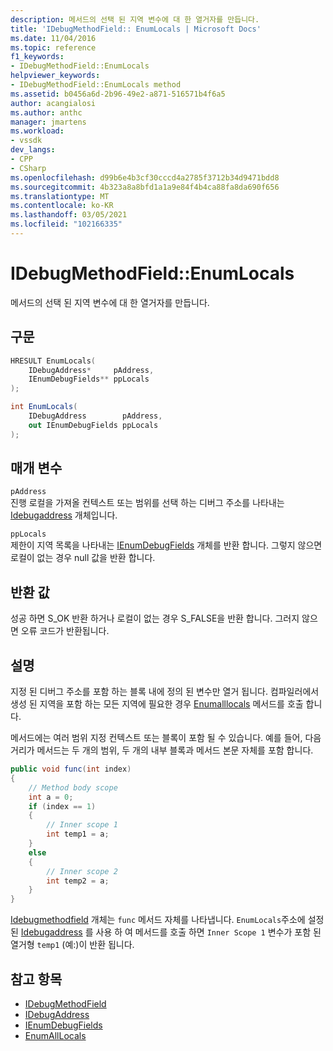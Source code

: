 ```yaml
---
description: 메서드의 선택 된 지역 변수에 대 한 열거자를 만듭니다.
title: 'IDebugMethodField:: EnumLocals | Microsoft Docs'
ms.date: 11/04/2016
ms.topic: reference
f1_keywords:
- IDebugMethodField::EnumLocals
helpviewer_keywords:
- IDebugMethodField::EnumLocals method
ms.assetid: b0456a6d-2b96-49e2-a871-516571b4f6a5
author: acangialosi
ms.author: anthc
manager: jmartens
ms.workload:
- vssdk
dev_langs:
- CPP
- CSharp
ms.openlocfilehash: d99b6e4b3cf30cccd4a2785f3712b34d9471bdd8
ms.sourcegitcommit: 4b323a8a8bfd1a1a9e84f4b4ca88fa8da690f656
ms.translationtype: MT
ms.contentlocale: ko-KR
ms.lasthandoff: 03/05/2021
ms.locfileid: "102166335"
---
```

# <a name="idebugmethodfieldenumlocals"></a>IDebugMethodField::EnumLocals
메서드의 선택 된 지역 변수에 대 한 열거자를 만듭니다.

## <a name="syntax"></a>구문

```cpp
HRESULT EnumLocals(
    IDebugAddress*     pAddress,
    IEnumDebugFields** ppLocals
);
```

```csharp
int EnumLocals(
    IDebugAddress        pAddress,
    out IEnumDebugFields ppLocals
);
```

## <a name="parameters"></a>매개 변수
`pAddress`\
진행 로컬을 가져올 컨텍스트 또는 범위를 선택 하는 디버그 주소를 나타내는 [Idebugaddress](../../../extensibility/debugger/reference/idebugaddress.md) 개체입니다.

`ppLocals`\
제한이 지역 목록을 나타내는 [IEnumDebugFields](../../../extensibility/debugger/reference/ienumdebugfields.md) 개체를 반환 합니다. 그렇지 않으면 로컬이 없는 경우 null 값을 반환 합니다.

## <a name="return-value"></a>반환 값
성공 하면 S_OK 반환 하거나 로컬이 없는 경우 S_FALSE을 반환 합니다. 그러지 않으면 오류 코드가 반환됩니다.

## <a name="remarks"></a>설명
지정 된 디버그 주소를 포함 하는 블록 내에 정의 된 변수만 열거 됩니다. 컴파일러에서 생성 된 지역을 포함 하는 모든 지역에 필요한 경우 [Enumalllocals](../../../extensibility/debugger/reference/idebugmethodfield-enumalllocals.md) 메서드를 호출 합니다.

메서드에는 여러 범위 지정 컨텍스트 또는 블록이 포함 될 수 있습니다. 예를 들어, 다음 거리가 메서드는 두 개의 범위, 두 개의 내부 블록과 메서드 본문 자체를 포함 합니다.

```csharp
public void func(int index)
{
    // Method body scope
    int a = 0;
    if (index == 1)
    {
        // Inner scope 1
        int temp1 = a;
    }
    else
    {
        // Inner scope 2
        int temp2 = a;
    }
}
```

[Idebugmethodfield](../../../extensibility/debugger/reference/idebugmethodfield.md) 개체는 `func` 메서드 자체를 나타냅니다. `EnumLocals`주소에 설정 된 [Idebugaddress](../../../extensibility/debugger/reference/idebugaddress.md) 를 사용 하 여 메서드를 호출 하면 `Inner Scope 1` 변수가 포함 된 열거형 `temp1` (예:)이 반환 됩니다.

## <a name="see-also"></a>참고 항목
- [IDebugMethodField](../../../extensibility/debugger/reference/idebugmethodfield.md)
- [IDebugAddress](../../../extensibility/debugger/reference/idebugaddress.md)
- [IEnumDebugFields](../../../extensibility/debugger/reference/ienumdebugfields.md)
- [EnumAllLocals](../../../extensibility/debugger/reference/idebugmethodfield-enumalllocals.md)
